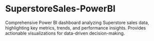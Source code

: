 # SuperstoreSales-PowerBI
Comprehensive Power BI dashboard analyzing Superstore sales data, highlighting key metrics, trends, and performance insights. Provides actionable visualizations for data-driven decision-making.
